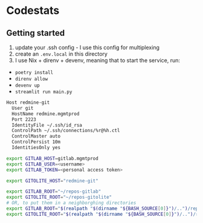# Codestats

## Getting started

1. update your .ssh config - I use this config for multiplexing
2. create an `.env.local` in this directory
3. I use Nix + direnv + devenv, meaning that to start the service, run:
  - `poetry install`
  - `direnv allow`
  - `devenv up`
  - `streamlit run main.py`

``` makefile
Host redmine-git
  User git
  HostName redmine.mgmtprod
  Port 2223
  IdentityFile ~/.ssh/id_rsa
  ControlPath ~/.ssh/connections/%r@%h.ctl
  ControlMaster auto
  ControlPersist 10m
  IdentitiesOnly yes
```

``` sh
export GITLAB_HOST=gitlab.mgmtprod
export GITLAB_USER=<username>
export GITLAB_TOKEN=<personal access token>

export GITOLITE_HOST="redmine-git"

export GITLAB_ROOT="~/repos-gitlab"
export GITOLITE_ROOT="~/repos-gitolite"
# OR, to put them in a neighborghing directories
export GITLAB_ROOT="$(realpath "$(dirname "${BASH_SOURCE[0]}")/..")/repos-gitlab"
export GITOLITE_ROOT="$(realpath "$(dirname "${BASH_SOURCE[0]}")/..")/repos-gitolite"
```

